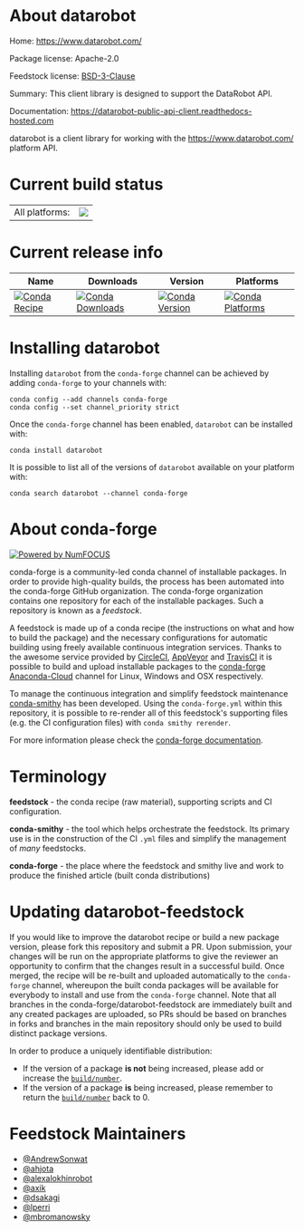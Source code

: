 About datarobot
===============

Home: https://www.datarobot.com/

Package license: Apache-2.0

Feedstock license: [BSD-3-Clause](https://github.com/conda-forge/datarobot-feedstock/blob/master/LICENSE.txt)

Summary: This client library is designed to support the DataRobot API.

Documentation: https://datarobot-public-api-client.readthedocs-hosted.com

datarobot is a client library for working with the <https://www.datarobot.com/> platform API.


Current build status
====================


<table><tr><td>All platforms:</td>
    <td>
      <a href="https://dev.azure.com/conda-forge/feedstock-builds/_build/latest?definitionId=4676&branchName=master">
        <img src="https://dev.azure.com/conda-forge/feedstock-builds/_apis/build/status/datarobot-feedstock?branchName=master">
      </a>
    </td>
  </tr>
</table>

Current release info
====================

| Name | Downloads | Version | Platforms |
| --- | --- | --- | --- |
| [![Conda Recipe](https://img.shields.io/badge/recipe-datarobot-green.svg)](https://anaconda.org/conda-forge/datarobot) | [![Conda Downloads](https://img.shields.io/conda/dn/conda-forge/datarobot.svg)](https://anaconda.org/conda-forge/datarobot) | [![Conda Version](https://img.shields.io/conda/vn/conda-forge/datarobot.svg)](https://anaconda.org/conda-forge/datarobot) | [![Conda Platforms](https://img.shields.io/conda/pn/conda-forge/datarobot.svg)](https://anaconda.org/conda-forge/datarobot) |

Installing datarobot
====================

Installing `datarobot` from the `conda-forge` channel can be achieved by adding `conda-forge` to your channels with:

```
conda config --add channels conda-forge
conda config --set channel_priority strict
```

Once the `conda-forge` channel has been enabled, `datarobot` can be installed with:

```
conda install datarobot
```

It is possible to list all of the versions of `datarobot` available on your platform with:

```
conda search datarobot --channel conda-forge
```


About conda-forge
=================

[![Powered by
NumFOCUS](https://img.shields.io/badge/powered%20by-NumFOCUS-orange.svg?style=flat&colorA=E1523D&colorB=007D8A)](https://numfocus.org)

conda-forge is a community-led conda channel of installable packages.
In order to provide high-quality builds, the process has been automated into the
conda-forge GitHub organization. The conda-forge organization contains one repository
for each of the installable packages. Such a repository is known as a *feedstock*.

A feedstock is made up of a conda recipe (the instructions on what and how to build
the package) and the necessary configurations for automatic building using freely
available continuous integration services. Thanks to the awesome service provided by
[CircleCI](https://circleci.com/), [AppVeyor](https://www.appveyor.com/)
and [TravisCI](https://travis-ci.com/) it is possible to build and upload installable
packages to the [conda-forge](https://anaconda.org/conda-forge)
[Anaconda-Cloud](https://anaconda.org/) channel for Linux, Windows and OSX respectively.

To manage the continuous integration and simplify feedstock maintenance
[conda-smithy](https://github.com/conda-forge/conda-smithy) has been developed.
Using the ``conda-forge.yml`` within this repository, it is possible to re-render all of
this feedstock's supporting files (e.g. the CI configuration files) with ``conda smithy rerender``.

For more information please check the [conda-forge documentation](https://conda-forge.org/docs/).

Terminology
===========

**feedstock** - the conda recipe (raw material), supporting scripts and CI configuration.

**conda-smithy** - the tool which helps orchestrate the feedstock.
                   Its primary use is in the construction of the CI ``.yml`` files
                   and simplify the management of *many* feedstocks.

**conda-forge** - the place where the feedstock and smithy live and work to
                  produce the finished article (built conda distributions)


Updating datarobot-feedstock
============================

If you would like to improve the datarobot recipe or build a new
package version, please fork this repository and submit a PR. Upon submission,
your changes will be run on the appropriate platforms to give the reviewer an
opportunity to confirm that the changes result in a successful build. Once
merged, the recipe will be re-built and uploaded automatically to the
`conda-forge` channel, whereupon the built conda packages will be available for
everybody to install and use from the `conda-forge` channel.
Note that all branches in the conda-forge/datarobot-feedstock are
immediately built and any created packages are uploaded, so PRs should be based
on branches in forks and branches in the main repository should only be used to
build distinct package versions.

In order to produce a uniquely identifiable distribution:
 * If the version of a package **is not** being increased, please add or increase
   the [``build/number``](https://docs.conda.io/projects/conda-build/en/latest/resources/define-metadata.html#build-number-and-string).
 * If the version of a package **is** being increased, please remember to return
   the [``build/number``](https://docs.conda.io/projects/conda-build/en/latest/resources/define-metadata.html#build-number-and-string)
   back to 0.

Feedstock Maintainers
=====================

* [@AndrewSonwat](https://github.com/AndrewSonwat/)
* [@ahjota](https://github.com/ahjota/)
* [@alexalokhinrobot](https://github.com/alexalokhinrobot/)
* [@axik](https://github.com/axik/)
* [@dsakagi](https://github.com/dsakagi/)
* [@lperri](https://github.com/lperri/)
* [@mbromanowsky](https://github.com/mbromanowsky/)

